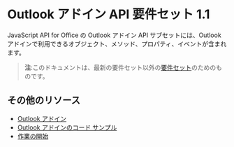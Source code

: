 

# <a name="outlook-add-in-api-requirement-set-1.1"></a>Outlook アドイン API 要件セット 1.1

JavaScript API for Office の Outlook アドイン API サブセットには、Outlook アドインで利用できるオブジェクト、メソッド、プロパティ、イベントが含まれます。

> **注**:このドキュメントは、最新の要件セット以外の[要件セット](tutorial-api-requirement-sets.md)のためのものです。 

## <a name="additional-resources"></a>その他のリソース

- [Outlook アドイン](../../docs/outlook/outlook-add-ins.md)
- [Outlook アドインのコード サンプル](https://dev.outlook.com/MailAppsGettingStarted/Samples)
- [作業の開始](https://dev.outlook.com/MailAppsGettingStarted/GetStarted)
